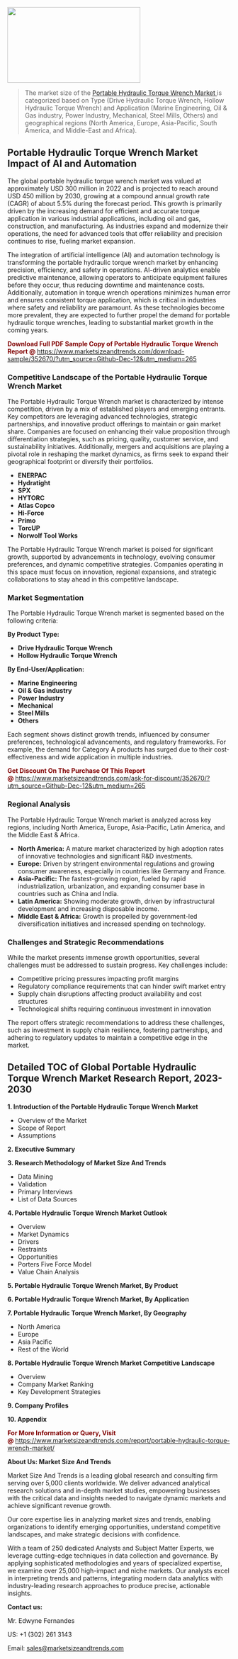 <p><img class="alignnone size-medium wp-image-20088" src="https://ffe5etoiles.com/wp-content/uploads/2024/12/MST1-300x171.png" alt="" width="300" height="171" /></p><blockquote><p>The market size of the <a href="https://www.marketsizeandtrends.com/download-sample/352670/?utm_source=Github-Dec-12&amp;utm_medium=265" target="_blank">Portable Hydraulic Torque Wrench Market </a>is categorized based on Type (Drive Hydraulic Torque Wrench, Hollow Hydraulic Torque Wrench) and Application (Marine Engineering, Oil & Gas industry, Power Industry, Mechanical, Steel Mills, Others) and geographical regions (North America, Europe, Asia-Pacific, South America, and Middle-East and Africa).</p></blockquote><p><h2>Portable Hydraulic Torque Wrench Market Impact of AI and Automation</h2><p>The global portable hydraulic torque wrench market was valued at approximately USD 300 million in 2022 and is projected to reach around USD 450 million by 2030, growing at a compound annual growth rate (CAGR) of about 5.5% during the forecast period. This growth is primarily driven by the increasing demand for efficient and accurate torque application in various industrial applications, including oil and gas, construction, and manufacturing. As industries expand and modernize their operations, the need for advanced tools that offer reliability and precision continues to rise, fueling market expansion.</p><p>The integration of artificial intelligence (AI) and automation technology is transforming the portable hydraulic torque wrench market by enhancing precision, efficiency, and safety in operations. AI-driven analytics enable predictive maintenance, allowing operators to anticipate equipment failures before they occur, thus reducing downtime and maintenance costs. Additionally, automation in torque wrench operations minimizes human error and ensures consistent torque application, which is critical in industries where safety and reliability are paramount. As these technologies become more prevalent, they are expected to further propel the demand for portable hydraulic torque wrenches, leading to substantial market growth in the coming years.</p></p><p><strong><span style="color: #800000;">Download Full PDF Sample Copy of Portable Hydraulic Torque Wrench Report @</span>&nbsp;</strong><a href="https://www.marketsizeandtrends.com/download-sample/352670/?utm_source=Github-Dec-12&amp;utm_medium=265">https://www.marketsizeandtrends.com/download-sample/352670/?utm_source=Github-Dec-12&amp;utm_medium=265</a></p><h3>Competitive Landscape of the Portable Hydraulic Torque Wrench Market</h3><p>The Portable Hydraulic Torque Wrench market is characterized by intense competition, driven by a mix of established players and emerging entrants. Key competitors are leveraging advanced technologies, strategic partnerships, and innovative product offerings to maintain or gain market share. Companies are focused on enhancing their value proposition through differentiation strategies, such as pricing, quality, customer service, and sustainability initiatives. Additionally, mergers and acquisitions are playing a pivotal role in reshaping the market dynamics, as firms seek to expand their geographical footprint or diversify their portfolios.</p><p><strong><p><ul><li>ENERPAC </li><li>  Hydratight </li><li>  SPX </li><li>  HYTORC </li><li>  Atlas Copco </li><li>  Hi-Force </li><li>  Primo </li><li>  TorcUP </li><li>  Norwolf Tool Works</p></li></ul></p></strong></p><p>The Portable Hydraulic Torque Wrench market is poised for significant growth, supported by advancements in technology, evolving consumer preferences, and dynamic competitive strategies. Companies operating in this space must focus on innovation, regional expansions, and strategic collaborations to stay ahead in this competitive landscape.</p><h3>Market Segmentation</h3><p>The Portable Hydraulic Torque Wrench market is segmented based on the following criteria:</p><p><strong>By Product Type:</strong></p><p><strong><p><ul><li>Drive Hydraulic Torque Wrench </li><li>  Hollow Hydraulic Torque Wrench</p></li></ul></p></strong></p><p><strong>By End-User/Application:</strong></p><p><strong><p><ul><li>Marine Engineering </li><li>  Oil & Gas industry </li><li>  Power Industry </li><li>  Mechanical </li><li>  Steel Mills </li><li>  Others</p></li></ul></p></strong></p><p>Each segment shows distinct growth trends, influenced by consumer preferences, technological advancements, and regulatory frameworks. For example, the demand for Category A products has surged due to their cost-effectiveness and wide application in multiple industries.</p><p><strong><span style="color: #800000;">Get Discount On The Purchase Of This Report @&nbsp;</span></strong><a href="https://www.marketsizeandtrends.com/ask-for-discount/352670/?utm_source=Github-Dec-12&amp;utm_medium=265">https://www.marketsizeandtrends.com/ask-for-discount/352670/?utm_source=Github-Dec-12&amp;utm_medium=265</a></p><h3>Regional Analysis</h3><p>The Portable Hydraulic Torque Wrench market is analyzed across key regions, including North America, Europe, Asia-Pacific, Latin America, and the Middle East &amp; Africa.</p><ul><li><strong>North America:</strong> A mature market characterized by high adoption rates of innovative technologies and significant R&amp;D investments.</li><li><strong>Europe:</strong> Driven by stringent environmental regulations and growing consumer awareness, especially in countries like Germany and France.</li><li><strong>Asia-Pacific:</strong> The fastest-growing region, fueled by rapid industrialization, urbanization, and expanding consumer base in countries such as China and India.</li><li><strong>Latin America:</strong> Showing moderate growth, driven by infrastructural development and increasing disposable income.</li><li><strong>Middle East &amp; Africa:</strong> Growth is propelled by government-led diversification initiatives and increased spending on technology.</li></ul><h3>Challenges and Strategic Recommendations</h3><p>While the market presents immense growth opportunities, several challenges must be addressed to sustain progress. Key challenges include:</p><ul><li>Competitive pricing pressures impacting profit margins</li><li>Regulatory compliance requirements that can hinder swift market entry</li><li>Supply chain disruptions affecting product availability and cost structures</li><li>Technological shifts requiring continuous investment in innovation</li></ul><p>The report offers strategic recommendations to address these challenges, such as investment in supply chain resilience, fostering partnerships, and adhering to regulatory updates to maintain a competitive edge in the market.</p><h2>Detailed TOC of Global Portable Hydraulic Torque Wrench Market Research Report, 2023-2030</h2><p><strong>1. Introduction of the Portable Hydraulic Torque Wrench Market</strong></p><ul><li>Overview of the Market</li><li>Scope of Report</li><li>Assumptions&nbsp;</li></ul><p><strong>2. Executive Summary</strong></p><p><strong>3. Research Methodology of <strong>Market Size And Trends</strong></strong></p><ul><li>Data Mining</li><li>Validation</li><li>Primary Interviews</li><li>List of Data Sources&nbsp;</li></ul><p><strong>4. Portable Hydraulic Torque Wrench Market Outlook</strong></p><ul><li>Overview</li><li>Market Dynamics</li><li>Drivers</li><li>Restraints</li><li>Opportunities</li><li>Porters Five Force Model</li><li>Value Chain Analysis&nbsp;</li></ul><p><strong>5. Portable Hydraulic Torque Wrench Market, By Product</strong></p><p><strong>6. Portable Hydraulic Torque Wrench Market, By Application</strong></p><p><strong>7. Portable Hydraulic Torque Wrench Market, By Geography</strong></p><ul><li>North America</li><li>Europe</li><li>Asia Pacific</li><li>Rest of the World&nbsp;</li></ul><p><strong>8. Portable Hydraulic Torque Wrench Market Competitive Landscape</strong></p><ul><li>Overview</li><li>Company Market Ranking</li><li>Key Development Strategies&nbsp;</li></ul><p><strong>9. Company Profiles</strong></p><p><strong>10. Appendix</strong></p><p><strong><span style="color: #800000;">For More Information or Query, Visit @&nbsp;</span></strong><a href="https://www.marketsizeandtrends.com/report/portable-hydraulic-torque-wrench-market/">https://www.marketsizeandtrends.com/report/portable-hydraulic-torque-wrench-market/</a></p><p></p><p><strong>About Us:&nbsp;Market Size And Trends</strong></p><p>Market Size And Trends&nbsp;is a leading global research and consulting firm serving over 5,000 clients worldwide. We deliver advanced analytical research solutions and in-depth market studies, empowering businesses with the critical data and insights needed to navigate dynamic markets and achieve significant revenue growth.</p><p>Our core expertise lies in analyzing market sizes and trends, enabling organizations to identify emerging opportunities, understand competitive landscapes, and make strategic decisions with confidence.</p><p>With a team of 250 dedicated Analysts and Subject Matter Experts, we leverage cutting-edge techniques in data collection and governance. By applying sophisticated methodologies and years of specialized expertise, we examine over 25,000 high-impact and niche markets. Our analysts excel in interpreting trends and patterns, integrating modern data analytics with industry-leading research approaches to produce precise, actionable insights.</p><p><strong>Contact us:</strong></p><p>Mr. Edwyne Fernandes</p><p>US: +1 (302) 261 3143</p><p>Email: <a href="mailto:sales@marketsizeandtrends.com">sales@marketsizeandtrends.com</a>&nbsp;</p>
